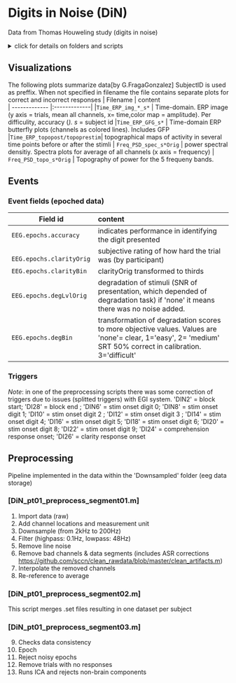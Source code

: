    

# Digits in Noise (DiN)
Data from Thomas Houweling study (digits in noise)
<details><summary>click for details on folders and scripts</summary> <p>

## Data folders
All Digits-in-noise (DiN) EEG data are to be found under ‘EEG_DATA’ folder under the subject’s main folder (which also contains behavioral performance among others)


* In EEG_DATA the ‘.raw’ files are the raw recordings (4-6 files containing several tasks). Then, raw are saved into multiple .mat files (with parts)
* InterpChans.mat file contains info about channels interpolated for later steps
* In ‘EEG_DATA/Downsampled’ the .raw files are transformed into ‘.set’ files (different parts). It follows the main preprocessing pipeline, used in the submitted manuscript. \[‘Downsamp’ contains changes in revision. Do not use.]
 * ‘EEG_DATA/Downsampled/DiN’ contains epoched sets, and epoched_ICrem sets (after removal of IC components) as well as a trialInfo.mat file


## Scripts info
* Preprocessing scripts. Each script is a ‘part’ in the preprocessing sequence (parts 1-3) with multiple steps. 
* ‘Utils’ contains all required functions for theT.Houweling Data 
* ‘BAK’ contains unorganized copies of files. Ignore.
</p></details>

## Visualizations
The following plots summarize data\[by G.FragaGonzalez] 
SubjectID is used as preffix. When not specified in filename the file contains separate plots for correct and incorrect responses
| Filename     | content          
| ------------- |:-------------|
|`Time_ERP_img_*_s*` | Time-domain. ERP image (y axis = trials, mean all channels, x= time,color map = amplitude). Per difficulity, accuracy (*). s* = subject id
|`Time_ERP_GFG_s*` | Time-domain ERP butterfly plots (channels as colored lines). Includes GFP
|`Time_ERP_topopost/topoprestim`| topographical maps of activity in several time points before or after the stimli
| `Freq_PSD_spec_s*Orig` | power spectral densitiy. Spectra plots for average of all channels (x axis = frequency)
| `Freq_PSD_topo_s*Orig` | Topography of power for the 5 frequeny bands.

## Events
### Event fields (epoched data)

| Field id     | content          
| ------------- |:-------------|
|`EEG.epochs.accuracy` | indicates performance in identifying the digit presented 
|` EEG.epochs.clarityOrig` | subjective rating of how hard the trial was (by participant)
|`EEG.epochs.clarityBin`| clarityOrig transformed to thirds
| `EEG.epochs.degLvlOrig` | degradation of stimuli (SNR of presentation, which depended of degradation task) if 'none' it means there was no noise added. 
| `EEG.epochs.degBin` | transformation of degradation scores to more objective values. Values are 'none'= clear, 1='easy', 2= 'medium' SRT 50% correct in calibration. 3='difficult' 


### Triggers
*Note*: in one of the preprocessing scripts there was some correction of triggers due to issues (splitted triggers) with EGI system. 
'DIN2' = block start; 'DI28' = block end ;  'DIN6' = stim onset digit 0; 'DIN8' = stim onset digit 1;  'DI10' = stim onset digit 2 ; 'DI12' = stim onset digit 3 ; 'DI14' = stim onset digit 4; 'DI16' = stim onset digit 5; 'DI18' = stim onset digit 6;  'DI20' = stim onset digit 8; 'DI22' = stim onset digit 9;  'DI24' = comprehension response onset; 'DI26' = clarity response onset

## Preprocessing 
Pipeline implemented in the data within the 'Downsampled' folder (eeg data storage) 
### \[DiN_pt01_preprocess_segment01.m]
  1. Import data (raw)
  2. Add channel locations and measurement unit
  3. Downsample (from 2kHz to 200Hz)
  4. Filter (highpass: 0.1Hz, lowpass: 48Hz)
  5. Remove line noise
  6. Remove bad channels & data segments (includes ASR corrections https://github.com/sccn/clean_rawdata/blob/master/clean_artifacts.m)
  7. Interpolate the removed channels
  8. Re-reference to average

### \[DiN_pt01_preprocess_segment02.m]
  This script merges .set files resulting in one dataset per subject
  
### \[DiN_pt01_preprocess_segment03.m]
  
  9.  Checks data consistency
  10. Epoch
  11. Reject noisy epochs
  12. Remove trials with no responses
  13. Runs ICA and rejects non-brain components
   
   
 
 
